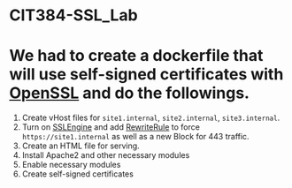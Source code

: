 # CIT384-SSL_Lab

# We had to create a dockerfile that will use self-signed certificates with [OpenSSL](https://www.openssl.org/) and do the followings.

1. Create vHost files for `site1.internal`, `site2.internal`, `site3.internal`. 
1. Turn on [SSLEngine](https://httpd.apache.org/docs/2.4/mod/mod_ssl.html) and add [RewriteRule](https://httpd.apache.org/docs/2.4/mod/mod_rewrite.html) to force `https://site1.internal` as well as a new Block for 443 traffic.
1. Create an HTML file for serving.
1. Install Apache2 and other necessary modules
1. Enable necessary modules
1. Create self-signed certificates    
